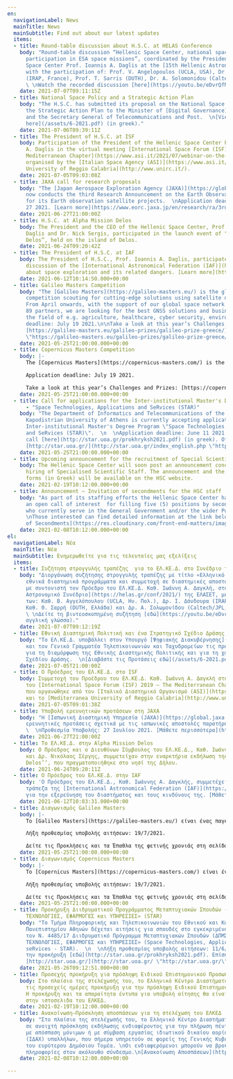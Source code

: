 ```yaml
---
en:
  navigationLabel: News
  mainTitle: News
  mainSubtitle: Find out about our latest updates
  items:
  - title: Round-table discussion about H.S.C. at HELAS Conference
    body: "Round-table discussion “Hellenic Space Center, national space program and
      participation in ESA space missions”, coordinated by the President of the Hellenic
      Space Center Prof. Ioannis A. Daglis at the [15th Hellenic Astronomical Conference](https://helas.gr/conf/2021/),
      with the participation of: Prof. V. Angelopoulos (UCLA, USA), Dr. I. Dandouras
      (IRAP, France), Prof. T. Sarris (DUTH), Dr. A. Solomonidou (Caltech/JPL, USA).
      \ \nWatch the recorded discussion [here](https://youtu.be/eDvrQfNcrFM) (in english)."
    date: 2021-07-07T09:11:15Z
  - title: National Space Policy and a Strategic Action Plan
    body: "The H.S.C. has submitted its proposal on the National Space Policy and
      the Strategic Action Plan to the Minister of [Digital Governance](https://mindigital.gr/)
      and the Secretary General of Telecommunications and Post.  \n[View the Proposal
      here](/assets/6-2021.pdf) (in greek)."
    date: 2021-07-06T09:39:11Z
  - title: The President of H.S.C. at ISF
    body: Participation of the President of the Hellenic Space Center Prof. Ioannis
      A. Daglis in the virtual meeting [International Space Forum (ISF) 2019 – The
      Mediterranean Chapter](https://www.asi.it/2021/07/webinar-on-the-follow-on-activities-of-the-iv-international-space-forum-isf-2019-the-mediteranean-chapter/),
      organised by the [Italian Space Agency (ASI)](https://www.asi.it/) and the [Mediterranea
      University of Reggio Calabria](http://www.unirc.it/).
    date: 2021-07-05T09:03:08Z
  - title: JAXA call for research proposals
    body: "The [Japan Aerospace Exploration Agency (JAXA)](https://global.jaxa.jp/)
      now conducts the third Research Announcement on the Earth Observations (EO-RA3)
      for its Earth observation satellite projects.  \nApplication deadline: July
      27 2021. [Learn more](https://www.eorc.jaxa.jp/en/research/ra/3rd_ra_eo/index.html)"
    date: 2021-06-27T21:00:00Z
  - title: H.S.C. at Alpha Mission Delos
    body: The President and the CEO of the Hellenic Space Center, Prof. Ioannis A.
      Daglis and Dr. Nick Sergis, participated in the launch event of "Alpha Mission
      Delos”, held on the island of Delos.
    date: 2021-06-24T09:20:42Z
  - title: The President of H.S.C. at IAF
    body: The President of H.S.C., Prof. Ioannis A. Daglis, participates in a roundtable
      discussion of the [International Astronomical Federation (IAF)](https://www.iafastro.org/)
      about space exploration and its related dangers. [Learn more](https://www.iafastro.org/events/global-series-conferences/glex-2021/plenary-programme/thursday-17-june-2021/human-roads-to-outer-space-real-and-imaginary-dangers.html)
    date: 2021-06-12T10:14:50.000+00:00
  - title: Galileo Masters Competition
    body: "The [Galileo Masters](https://galileo-masters.eu/) is the global innovation
      competition scouting for cutting-edge solutions using satellite navigation data.
      From April onwards, with the support of our global space network of more than
      89 partners, we are looking for the best GNSS solutions and business cases in
      the field of e.g. agriculture, healthcare, cyber security, environment. \n\nApplication
      deadline: July 19 2021.\n\nTake a look at this year’s Challenges and Prizes:
      [https://galileo-masters.eu/galileo-prizes/galileo-prize-greece/](https://galileo-masters.eu/galileo-prizes/galileo-prize-greece/
      \"https://galileo-masters.eu/galileo-prizes/galileo-prize-greece/\")"
    date: 2021-05-25T21:00:00.000+00:00
  - title: Copernicus Masters Competition
    body: |-
      The [Copernicus Masters](https://copernicus-masters.com/) is the global innovation competition at the forefront of Earth observation (EO) data utilization. It awards innovators fostering new solutions and concepts that showcase the benefits of the European Copernicus services to our everyday life.

      Application deadline: July 19 2021.

      Take a look at this year’s Challenges and Prizes: [https://copernicus-masters.com/copernicus-prizes/copernicus-prize-greece/](https://copernicus-masters.com/copernicus-prizes/copernicus-prize-greece/ "https://copernicus-masters.com/copernicus-prizes/copernicus-prize-greece/")
    date: 2021-05-25T21:00:00.000+00:00
  - title: Call for applications for the Inter-institutional Master's Degree Program
      - "Space Technologies, Applications and SeRvices (STAR)"
    body: "The Department of Informatics and Telecommunications of the National and
      Kapodistrian University of Athens is currently accepting applications for the
      Inter-institutional Master's Degree Program \"Space Technologies, Applications
      and SeRvices (STAR)\".  \n  \nApplication deadline: June 11 2021.\n\nFind the
      call [here](http://star.uoa.gr/prokhryksh2021.pdf) (in greek). Official website:
      [http://star.uoa.gr/](http://star.uoa.gr/index_english.php \"http://star.uoa.gr/\")"
    date: 2021-05-25T21:00:00.000+00:00
  - title: Upcoming announcement for the recruitment of Special Scientific Staff
    body: Τhe Hellenic Space Center will soon post an announcement concerning the
      hiring of Specialised Scientific Staff. The announcement and the required application
      forms (in Greek) will be available on the HSC website.
    date: 2021-02-19T10:12:00.000+00:00
  - title: Announcement – Invitation of secondments for the HSC staff
    body: "As part of its staffing efforts the Hellenic Space Center has launched
      an open call of interest  for filling five (5) positions by secondment of employees
      who currently serve in the General Government and/or the wider Public Sector.
      \nThose interested can find detailed information at the link below:\n[Announcement
      of Secondments](https://res.cloudinary.com/front-end-matters/image/upload/v1612782392/hellenic-space-center/%CE%91%CE%9D%CE%91%CE%9A%CE%9F%CE%99%CE%9D%CE%A9%CE%A3%CE%97_%CE%91%CE%A0%CE%9F%CE%A3%CE%A0%CE%91%CE%A3%CE%95%CE%A9%CE%9D_%CE%91%CE%A0_2480_%CE%95%CE%9E_2021-%CE%A5%CF%88%CE%B7%CE%94_29.01.2021_%CE%91%CE%94%CE%91_%CE%A9%CE%A4%CE%A5346%CE%9C%CE%A4%CE%9B%CE%A0-6%CE%9C%CE%91.pdf)"
    date: 2021-02-08T10:12:00.000+00:00
el:
  navigationLabel: Νέα
  mainTitle: Νέα
  mainSubtitle: Ενημερωθείτε για τις τελευταίες μας εξελίξεις
  items:
  - title: Συζήτηση στρογγυλής τραπέζης  για το ΕΛ.ΚΕ.Δ. στο Συνέδριο της ΕΛΑΣΕΤ
    body: "Διοργάνωση συζήτησης στρογγυλής τραπέζης με τίτλο «Ελληνικό Κέντρο Διαστήματος,
      εθνικά διαστημικά προγράμματα και συμμετοχή σε διαστημικές αποστολές της ESA»,
      με συντονιστή τον Πρόεδρο του ΕΛ.ΚΕ.Δ. Καθ. Ιωάννη Α. Δαγκλή, στο [15ο Ελληνικό
      Αστρονομικό Συνέδριο](https://helas.gr/conf/2021/) της ΕΛΑΣΕΤ, με τη συμμετοχή
      των: Καθ. Β. Αγγελόπουλου (UCLA, Ην. Πολ.), Δρ. Ι. Δάνδουρα (IRAP, Γαλλία),
      Καθ. Θ. Σαρρή (DUTH, Ελλάδα) και Δρ. Α. Σολωμονίδου (Caltech/JPL, Ην. Πολ.).
      \ \nΔείτε τη βιντεοσκοπημένη συζήτηση [εδώ](https://youtu.be/eDvrQfNcrFM) (στην
      αγγλική γλώσσα)."
    date: 2021-07-07T09:12:19Z
  - title: Εθνική Διαστημική Πολιτική και ένα Στρατηγικό Σχέδιο Δράσης
    body: "Το ΕΛ.ΚΕ.Δ. υποβάλλει στον Υπουργό [Ψηφιακής Διακυβέρνησης](https://mindigital.gr/)
      και τον Γενικό Γραμματέα Τηλεπικοινωνιών και Ταχυδρομείων τις προτάσεις του
      για τη διαμόρφωση της Εθνικής Διαστημικής Πολιτικής και για τη χάραξη ενός Στρατηγικού
      Σχεδίου Δράσης.  \n[Διαβάστε τις Προτάσεις εδώ](/assets/6-2021.pdf)."
    date: 2021-07-05T21:00:00Z
  - title: Ο Πρόεδρος του ΕΛ.ΚΕ.Δ. στο ISF
    body: Συμμετοχή του Προέδρου του ΕΛ.ΚΕ.Δ. Καθ. Ιωάννη Α. Δαγκλή στην τηλεδιάσκεψη
      του [International Space Forum (ISF) 2019 – The Mediterranean Chapter](https://www.asi.it/2021/07/webinar-on-the-follow-on-activities-of-the-iv-international-space-forum-isf-2019-the-mediteranean-chapter/),
      που οργανώθηκε από τον [Ιταλικό Διαστημικό Οργανισμό (ASI)](https://www.asi.it/)
      και το [Mediterranea University of Reggio Calabria](http://www.unirc.it/).
    date: 2021-07-05T09:01:38Z
  - title: Υποβολή ερευνητικών προτάσεων στη JAXA
    body: "Η [Ιαπωνική Διαστημική Υπηρεσία (JAXA)](https://global.jaxa.jp/) δέχεται
      ερευνητικές προτάσεις σχετικά με τις ιαπωνικές αποστολές παρατήρησης της Γης.
      \  \nΠροθεσμία Υποβολής: 27 Ιουλίου 2021. [Μάθετε περισσότερα](https://www.eorc.jaxa.jp/en/research/ra/3rd_ra_eo/index.html)"
    date: 2021-06-27T21:00:00Z
  - title: Το ΕΛ.ΚΕ.Δ. στην Alpha Mission Delos
    body: Ο Πρόεδρος και ο Διευθύνων Σύμβουλος του ΕΛ.ΚΕ.Δ., Καθ. Ιωάννης Α. Δαγκλής
      και Δρ. Νικόλαος Σέργης, συμμετείχαν στην εναρκτήρια εκδήλωση της ‘’Alpha Mission
      Delos’’, που πραγματοποιήθηκε στο νησί της Δήλου.
    date: 2021-06-24T09:20:11Z
  - title: Ο Πρόεδρος του ΕΛ.ΚΕ.Δ. στην IAF
    body: 'Ο Πρόεδρος του ΕΛ.ΚΕ.Δ., Καθ. Ιωάννης Α. Δαγκλής, συμμετέχει σε στρογγυλή
      τράπεζα της [International Astronomical Federation (IAF)](https://www.iafastro.org/)
      για την εξερεύνηση του διαστήματος και τους κινδύνους της. [Μάθετε περισσότερα](https://www.iafastro.org/events/global-series-conferences/glex-2021/plenary-programme/thursday-17-june-2021/human-roads-to-outer-space-real-and-imaginary-dangers.html) '
    date: 2021-06-12T10:03:31.000+00:00
  - title: Διαγωνισμός Galileo Masters
    body: |-
      Το [Galileo Masters](https://galileo-masters.eu/) είναι ένας παγκόσμιος διαγωνισμός καινοτομίας που αναζητά λύσεις αιχμής χρησιμοποιώντας δορυφορικά δεδομένα πλοήγησης. Από τον Απρίλιο, με την υποστήριξη του παγκοσμίου διαστημικού δικτύου συνεργασίας περισσότερων από 89 συνεργατών, αναζητώνται οι καλύτερες εφαρμογές δορυφορικού εντοπισμού και πλοήγησης (Global Navigation Satellite System - GNSS) και επιχειρηματικές ιδέες στον τομέα της γεωργίας, της υγείας, της διαδικτυακής ασφάλειας, του περιβάλλοντος, κ.ά.

      Λήξη προθεσμίας υποβολής αιτήσεων: 19/7/2021.

      Δείτε τις Προκλήσεις και τα Έπαθλα της φετινής χρονιάς στη σελίδα: [https://galileo-masters.eu/galileo-prizes/galileo-prize-greece/](https://galileo-masters.eu/galileo-prizes/galileo-prize-greece/ "https://galileo-masters.eu/galileo-prizes/galileo-prize-greece/")
    date: 2021-05-25T21:00:00.000+00:00
  - title: Διαγωνισμός Copernicus Masters
    body: |-
      To [Copernicus Masters](https://copernicus-masters.com/) είναι ένας παγκόσμιος διαγωνισμός καινοτομίας στην πρώτη γραμμή της αξιοποίησης δεδομένων δορυφορικής παρατήρησης της Γης (Earth Observation - EO). Επιβραβεύει τους πρωτοπόρους που υιοθετούν νέες λύσεις και ιδέες οι οποίες επιδεικνύουν τα οφέλη των ευρωπαϊκών εφαρμογών Copernicus στην καθημερινή ζωή.

      Λήξη προθεσμίας υποβολής αιτήσεων: 19/7/2021.

      Δείτε τις Προκλήσεις και τα Έπαθλα της φετινής χρονιάς στη σελίδα: [https://copernicus-masters.com/copernicus-prizes/copernicus-prize-greece/](https://copernicus-masters.com/copernicus-prizes/copernicus-prize-greece/ "https://copernicus-masters.com/copernicus-prizes/copernicus-prize-greece/")
    date: 2021-05-25T21:00:00.000+00:00
  - title: Προκήρυξη Διιδρυματικού Προγράμματος Μεταπτυχιακών Σπουδών - «ΔΙΑΣΤΗΜΙΚΕΣ
      ΤΕΧΝΟΛΟΓΙΕΣ, ΕΦΑΡΜΟΓΕΣ και ΥΠΗΡΕΣΙΕΣ» (STAR)
    body: "Το Τμήμα Πληροφορικής και Τηλεπικοινωνιών του Εθνικού και Καποδιστριακού
      Πανεπιστημίου Αθηνών δέχεται αιτήσεις για σπουδές στο εγκεκριμένο σύμφωνα με
      τον Ν. 4485/17 Διιδρυματικό Πρόγραμμα Μεταπτυχιακών Σπουδών (ΔΠΜΣ) «ΔΙΑΣΤΗΜΙΚΕΣ
      ΤΕΧΝΟΛΟΓΙΕΣ, ΕΦΑΡΜΟΓΕΣ και ΥΠΗΡΕΣΙΕΣ» (Space Technologies, Applications and
      seRvices - STAR).  \n  \nΛήξη προθεσμίας υποβολής αιτήσεων: 11/6/2021.   \nΔιαβάστε
      την προκήρυξη [εδώ](http://star.uoa.gr/prokhryksh2021.pdf). Επίσημη ιστοσελίδα:
      [http://star.uoa.gr/](http://star.uoa.gr/ \"http://star.uoa.gr/\") "
    date: 2021-05-26T09:12:51.000+00:00
  - title: Προσεχής προκήρυξη για πρόσληψη Ειδικού Επιστημονικού Προσωπικού
    body: Στο πλαίσιο της στελέχωσής του, το Ελληνικό Κέντρο Διαστήματος θα δημοσιοποιήσει
      τις προσεχείς ημέρες προκήρυξη για την πρόσληψη Ειδικού Επιστημονικό Προσωπικού.
      Η προκήρυξη και τα απαραίτητα έντυπα για υποβολή αίτησης θα είναι σύντομα διαθέσιμα
      στην ιστοσελιδα του ΕΛΚΕΔ.
    date: 2021-02-19T10:12:00.000+00:00
  - title: Ανακοίνωση–Πρόσκληση αποσπάσεων για τη στελέχωση του ΕΛΚΕΔ
    body: "Στο πλαίσιο της στελέχωσής του, το Ελληνικό Κέντρο Διαστήματος προχωρά
      σε ανοιχτή πρόσκληση εκδήλωσης ενδιαφέροντος για την πλήρωση πέντε (5) θέσεων
      με απόσπαση μόνιμων ή με σύμβαση εργασίας ιδιωτικού δικαίου αορίστου χρόνου
      (ΙΔΑΧ) υπαλλήλων, που σήμερα υπηρετούν σε φορείς της Γενικής Κυβέρνησης και
      του ευρύτερου Δημόσιου Τομέα. \nΟι ενδιαφερόμενοι μπορούν να βρουν αναλυτικές
      πληροφορίες στον ακόλουθο σύνδεσμο.\n[Ανακοίνωση Αποσπάσεων](https://res.cloudinary.com/front-end-matters/image/upload/v1612782392/hellenic-space-center/%CE%91%CE%9D%CE%91%CE%9A%CE%9F%CE%99%CE%9D%CE%A9%CE%A3%CE%97_%CE%91%CE%A0%CE%9F%CE%A3%CE%A0%CE%91%CE%A3%CE%95%CE%A9%CE%9D_%CE%91%CE%A0_2480_%CE%95%CE%9E_2021-%CE%A5%CF%88%CE%B7%CE%94_29.01.2021_%CE%91%CE%94%CE%91_%CE%A9%CE%A4%CE%A5346%CE%9C%CE%A4%CE%9B%CE%A0-6%CE%9C%CE%91.pdf)"
    date: 2021-02-08T10:12:00.000+00:00

---
```


